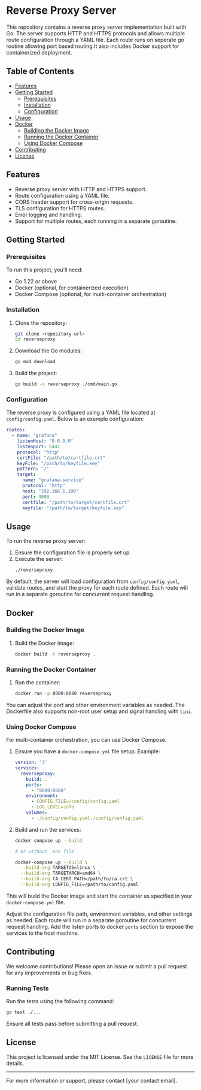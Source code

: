# Reverse Proxy Server

This repository contains a reverse proxy server implementation built with Go. The server supports HTTP and HTTPS protocols and allows multiple route configuration through a YAML file. Each route runs on seperate go routine allowing port based routing.It also includes Docker support for containerized deployment.

## Table of Contents

- [Features](#features)
- [Getting Started](#getting-started)
  - [Prerequisites](#prerequisites)
  - [Installation](#installation)
  - [Configuration](#configuration)
- [Usage](#usage)
- [Docker](#docker)
  - [Building the Docker Image](#building-the-docker-image)
  - [Running the Docker Container](#running-the-docker-container)
  - [Using Docker Compose](#using-docker-compose)
- [Contributing](#contributing)
- [License](#license)

## Features

- Reverse proxy server with HTTP and HTTPS support.
- Route configuration using a YAML file.
- CORS header support for cross-origin requests.
- TLS configuration for HTTPS routes.
- Error logging and handling.
- Support for multiple routes, each running in a separate goroutine.

## Getting Started

### Prerequisites

To run this project, you'll need:

- Go 1.22 or above
- Docker (optional, for containerized execution)
- Docker Compose (optional, for multi-container orchestration)

### Installation

1. Clone the repository:
    ```sh
    git clone <repository-url>
    cd reverseproxy
    ```

2. Download the Go modules:
    ```sh
    go mod download
    ```

3. Build the project:
    ```sh
    go build -o reverseproxy ./cmd/main.go
    ```

### Configuration

The reverse proxy is configured using a YAML file located at `config/config.yaml`. Below is an example configuration:

```yaml
routes:
  - name: "grafana"
    listenHost: "0.0.0.0"
    listenport: 6442
    protocol: "http"
    certFile: "/path/to/certfile.crt"
    keyFile: "/path/to/keyfile.key"
    pattern: "/"
    target:
      name: "grafana-service"
      protocol: "http"
      host: "192.168.1.100"
      port: 3000
      certfile: "/path/to/target/certfile.crt"
      keyfile: "/path/to/target/keyfile.key"
```

## Usage

To run the reverse proxy server:

1. Ensure the configuration file is properly set up.
2. Execute the server:
    ```sh
    ./reverseproxy
    ```

By default, the server will load configuration from `config/config.yaml`, validate routes, and start the proxy for each route defined. Each route will run in a separate goroutine for concurrent request handling.

## Docker

### Building the Docker Image

1. Build the Docker image:
    ```sh
    docker build -t reverseproxy .
    ```

### Running the Docker Container

1. Run the container:
    ```sh
    docker run -p 8080:8080 reverseproxy
    ```

You can adjust the port and other environment variables as needed. The Dockerfile also supports non-root user setup and signal handling with `tini`.

### Using Docker Compose

For multi-container orchestration, you can use Docker Compose.

1. Ensure you have a `docker-compose.yml` file setup. Example:

    ```yaml
    version: '3'
    services:
      reverseproxy:
        build: .
        ports:
          - "8080:8080"
        environment:
          - CONFIG_FILE=/config/config.yaml
          - LOG_LEVEL=info
        volumes:
          - ./config/config.yaml:/config/config.yaml
    ```

2. Build and run the services:
    ```sh
    docker compose up --build

    # or without .env file

    docker-compose up --build \
      --build-arg TARGETOS=linux \
      --build-arg TARGETARCH=amd64 \
      --build-arg CA_CERT_PATH=/path/to/ca.crt \
      --build-arg CONFIG_FILE=/path/to/config.yaml
    ```

This will build the Docker image and start the container as specified in your `docker-compose.yml` file. 

 Adjust the configuration file path, environment variables, and other settings as needed.
 Each route will run in a separate goroutine for concurrent request handling. Add the listen ports to docker `ports` section to expose the services to the host machine.

## Contributing

We welcome contributions! Please open an issue or submit a pull request for any improvements or bug fixes.

### Running Tests

Run the tests using the following command:
```sh
go test ./...
```

Ensure all tests pass before submitting a pull request.

## License

This project is licensed under the MIT License. See the `LICENSE` file for more details.

---

For more information or support, please contact [your contact email].